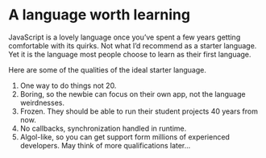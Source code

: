 # A language worth learning
JavaScript is a lovely language once you’ve spent a few years getting comfortable with its quirks. Not what I’d recommend as a starter language. Yet it is the language most people choose to learn as their first language. 

Here are some of the qualities of the ideal starter language.  
1. One way to do things not 20.  
2. Boring, so the newbie can focus on their own app, not the language weirdnesses.  
3. Frozen. They should be able to run their student projects 40 years from now.  
4. No callbacks, synchronization handled in runtime.
5. Algol-like, so you can get support form millions of experienced developers.  May think of more qualifications later...

